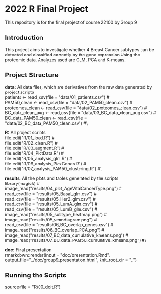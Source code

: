 # 2022 R Final Project
This repository is for the final project of course 22100 by Group 9

## Introduction 
This project aims to investigate whether 4 Breast Cancer subtypes can be detected and classified correctly by the gene expression Using the proteomic data. Analyzes used are GLM, PCA and K-means.


## Project Structure
**data:**
All data files, which are derivatives from the raw data generated by project scripts\
patients            <- read_csv(file = "data/01_patients.csv") #\
PAM50_clean         <- read_csv(file = "data/02_PAM50_clean.csv") #\
proteomes_clean     <- read_csv(file = "data/02_proteomes_clean.csv") #\
BC_data_clean_aug   <- read_csv(file = "data/03_BC_data_clean_aug.csv") #\
BC_data_PAM50_clean <- read_csv(file = "data/02_BC_data_PAM50_clean.csv") #\

**R:**
All project scripts\
file.edit("R/01_load.R") #\
file.edit("R/02_clean.R") #\
file.edit("R/03_augment.R") #\
file.edit("R/04_PlotData.R") #\
file.edit("R/05_analysis_glm.R") #\
file.edit("R/06_analysis_PickGenes.R") #\
file.edit("R/07_analysis_PAM50_clustering.R") #\

**results:**
All the plots and tables generated by the scripts\
library(magick) #\
image_read("results/04_plot_AgeVitalCancerType.png") #\
read_csv(file = "results/05_Basal_glm.csv") #\
read_csv(file = "results/05_Her2_glm.csv") #\
read_csv(file = "results/05_LumA_glm.csv") #\
read_csv(file = "results/05_LumB_glm.csv") #\
image_read("results/05_subtype_heatmap.png") #\
image_read("results/05_venndiagram.png") #\
read_csv(file = "results/06_BC_overlap_genes.csv") #\
image_read("results/06_BC_overlap_PCA.png") #\
image_read("results/07_BC_data_cumulative_kmeans.png") #\
image_read("results/07_BC_data_PAM50_cumulative_kmeans.png") #\

**doc:**
Final presentation\
rmarkdown::render(input = "doc/presentation.Rmd",
                  output_file="../doc/group9_presentation.html", 
                  knit_root_dir = "..")


## Running the Scripts
source(file = "R/00_doit.R")
